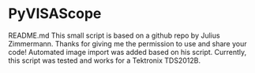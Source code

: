 # PyVISAScope

README.md
This small script is based on a github repo by Julius Zimmermann. Thanks for giving me the permission to use and share your code! Automated image import was added based on his script.
Currently, this script was tested and works for a Tektronix TDS2012B.
